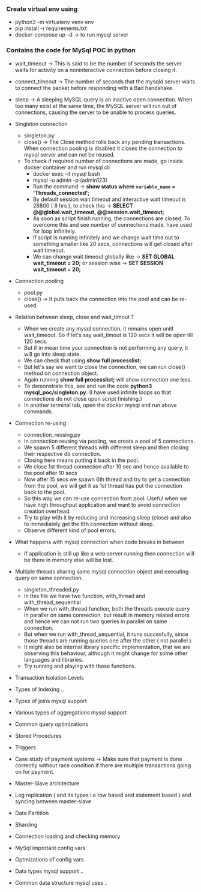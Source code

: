 ### Create virtual env using
- python3 -m virtualenv venv env
- pip install -r requirements.txt
- docker-compose up -d -> to run mysql server

### Contains the code for MySql POC in python

- wait_timeout -> This is said to be the number of seconds the server waits for activity on a noninteractive connection before closing it.
- connect_timeout -> The number of seconds that the mysqld server waits to connect the packet before responding with a Bad handshake.
- sleep -> A sleeping MySQL query is an inactive open connection. When too many exist at the same time, the MySQL server will run out of connections,
            causing the server to be unable to process queries.

- Singleton connection
    - singleton.py
    - close() -> The Close method rolls back any pending transactions. When connection pooling is disabled it closes the connection to mysql server and can not be reused.
    - To check if required number of connections are made, go inside docker container and run mysql cli
        - docker exec -it mysql bash
        - mysql -u admin -p (admin123)
        - Run the command -> **show status where `variable_name` = 'Threads_connected';**
        - By default session wait timeout and interactive wait timeout is 28800 ( 8 hrs ), to check this -> **SELECT @@global.wait_timeout, @@session.wait_timeout;**
        - As soon as script finish running, the connections are closed. To overcome this and see number of connections made, have used for loop infinitely.
        - If script is running infinitely and we change wait time out to something smaller like 20 secs, connections will get closed after wait timeout.
        - We can change wait timeout globally like -> **SET GLOBAL wait_timeout = 20;** or session wise -> **SET SESSION wait_timeout = 20;**
- Connection pooling
    - pool.py
    - close() -> It puts back the connection into the pool and can be re-used.
- Relation between sleep, close and wait_timout ?
    - When we create any mysql connection, it remains open unitl wait_timeout. So if let's say wait_timout is 120 secs it will be open till 120 secs.
    - But if in mean time your connection is not performing any query, it will go into sleep state.
    - We can check that using **show full processlist;**
    - But let's say we want to close the connection, we can run close() method on connection object.
    - Again running **show full processlist;** will show connection one less.
    - To demonstrate this, see and run the code **python3 mysql_poc/singleton.py**. (I have used infinite loops so that connections do not close upon script finishing.)
    - In another terminal tab, open the docker mysql and run above commands.
- Connection re-using
    - connection_reusing.py
    - In connection reusing via pooling, we create a pool of 5 connections.
    - We spawn 5 different threads with different sleep and then closing their respective db connection.
    - Closing here means putting it back in the pool.
    - We close 1st thread connection after 10 sec and hence available to the pool after 10 secs
    - Now after 15 secs we spawn 6th thread and try to get a connection from the pool, we will get it as 1st thread has put the connection back to the pool.
    - So this way we can re-use connection from pool. Useful when we have high throughput application and want to avoid connection creation overhead.
    - Try to play with it by reducing and increasing sleep (close) and also to immediately get the 6th connection without sleep.
    - Observe different kind of pool errors.
- What happens with mysql connection when code breaks in between
    - If application is still up like a web server running then connection will be there in memory else will be lost.
- Multiple threads sharing same mysql connection object and executing query on same connection.
    - singleton_threaded.py
    - In this file we have two function, with_thread and with_thread_sequential
    - When we run with_thread function, both the threads execute query in paraller on same connection, but result in memory related errors and hence we can not run two queries in parallel on same connection.
    - But when we run with_thread_sequential, it runs succesfully, since those threads are running queries one after the other ( not parallel ).
    - It might also be internal library specific implementation, that we are observing this behaviour, although it might change for some other languages and libraries.
    - Try running and playing with those functions.
- Transaction Isolation Levels
- Types of Indexing ..
- Types of joins mysql support
- Various types of aggregations mysql support
- Common query optimizations
- Stored Procedures
- Triggers
- Case study of payment systems -> Make sure that payment is done correctly without race condition if there are multiple transactions going on for payment.
- Master-Slave architecture
- Log replication ( and its types i.e row based and statement based ) and syncing between master-slave
- Data Partition
- Sharding
- Connection loading and checking memory
- MySql important config vars
- Optmizations of config vars
- Data types mysql support ..
- Common data structure mysql uses ..
